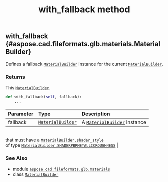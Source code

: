 ﻿---
title: with_fallback method
second_title: Aspose.CAD for Python via .NET API References
description: 
type: docs
weight: 160
url: /python-net/aspose.cad.fileformats.glb.materials/materialbuilder/with_fallback/
is_root: false
---

## with_fallback {#aspose.cad.fileformats.glb.materials.MaterialBuilder}

Defines a fallback [`MaterialBuilder`](/cad/python-net/aspose.cad.fileformats.glb.materials/materialbuilder) instance for the current [`MaterialBuilder`](/cad/python-net/aspose.cad.fileformats.glb.materials/materialbuilder).


### Returns 


This [`MaterialBuilder`](/cad/python-net/aspose.cad.fileformats.glb.materials/materialbuilder).


```python
def with_fallback(self, fallback):
    ...
```


| Parameter | Type | Description |
| :- | :- | :- |
| fallback | [`MaterialBuilder`](/cad/python-net/aspose.cad.fileformats.glb.materials/materialbuilder) | A [`MaterialBuilder`](/cad/python-net/aspose.cad.fileformats.glb.materials/materialbuilder) instance<br/>that must have a [`MaterialBuilder.shader_style`](/cad/python-net/aspose.cad.fileformats.glb.materials/materialbuilder#shader_style)<br/>of type [`MaterialBuilder.SHADERPBRMETALLICROUGHNESS`](/cad/python-net/aspose.cad.fileformats.glb.materials/materialbuilder) |



### See Also
* module [`aspose.cad.fileformats.glb.materials`](../../)
* class [`MaterialBuilder`](/cad/python-net/aspose.cad.fileformats.glb.materials/materialbuilder)

